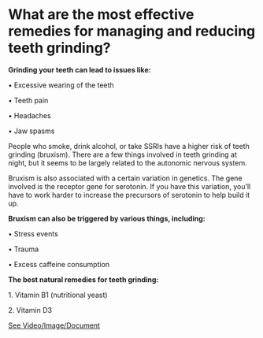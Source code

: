 # What are the most effective remedies for managing and reducing teeth grinding?

**Grinding your teeth can lead to issues like:**

• Excessive wearing of the teeth

• Teeth pain

• Headaches

• Jaw spasms

People who smoke, drink alcohol, or take SSRIs have a higher risk of teeth grinding (bruxism). There are a few things involved in teeth grinding at night, but it seems to be largely related to the autonomic nervous system.

Bruxism is also associated with a certain variation in genetics. The gene involved is the receptor gene for serotonin. If you have this variation, you’ll have to work harder to increase the precursors of serotonin to help build it up.

**Bruxism can also be triggered by various things, including:**

• Stress events

• Trauma

• Excess caffeine consumption

**The best natural remedies for teeth grinding:**

1\. Vitamin B1 (nutritional yeast)

2\. Vitamin D3

 [See Video/Image/Document](https://hls-player.drberg.com/asset?path=migrated-assets/best-vitamin-if-you-grind-your-teeth)